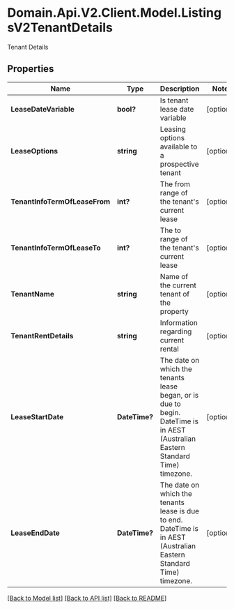 # Domain.Api.V2.Client.Model.ListingsV2TenantDetails
Tenant Details
## Properties

Name | Type | Description | Notes
------------ | ------------- | ------------- | -------------
**LeaseDateVariable** | **bool?** | Is tenant lease date variable | [optional] 
**LeaseOptions** | **string** | Leasing options available to a prospective tenant | [optional] 
**TenantInfoTermOfLeaseFrom** | **int?** | The from range of the tenant&#39;s current lease | [optional] 
**TenantInfoTermOfLeaseTo** | **int?** | The to range of the tenant&#39;s current lease | [optional] 
**TenantName** | **string** | Name of the current tenant of the property | [optional] 
**TenantRentDetails** | **string** | Information regarding current rental | [optional] 
**LeaseStartDate** | **DateTime?** | The date on which the tenants lease began, or is due to begin. DateTime is in AEST (Australian Eastern Standard Time) timezone. | [optional] 
**LeaseEndDate** | **DateTime?** | The date on which the tenants lease is due to end. DateTime is in AEST (Australian Eastern Standard Time) timezone. | [optional] 

[[Back to Model list]](../README.md#documentation-for-models) [[Back to API list]](../README.md#documentation-for-api-endpoints) [[Back to README]](../README.md)


